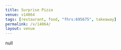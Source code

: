 ```yaml
---
title: Surprise Pizza
venue: v14064
tags: [restaurant, food, "fhrs:695675", takeaway]
permalink: /v/14064/
layout: venue
---
```

null